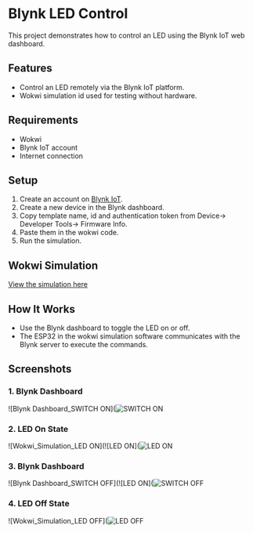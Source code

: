 # Blynk LED Control
This project demonstrates how to control an LED using the Blynk IoT web dashboard.

## Features
- Control an LED remotely via the Blynk IoT platform.
- Wokwi simulation id used for testing without hardware.

## Requirements
- Wokwi
- Blynk IoT account
- Internet connection

## Setup
1. Create an account on [Blynk IoT](https://blynk.io/).
2. Create a new device in the Blynk dashboard.
3. Copy template name, id and authentication token from Device-> Developer Tools-> Firmware Info.
5. Paste them in the wokwi code.
6. Run the simulation.

## Wokwi Simulation
[View the simulation here](https://wokwi.com/projects/421032954783009793)

## How It Works
- Use the Blynk dashboard to toggle the LED on or off.
- The ESP32 in the wokwi simulation software communicates with the Blynk server to execute the commands.

## Screenshots

### 1. Blynk Dashboard
![Blynk Dashboard_SWITCH ON](![SWITCH ON](https://github.com/user-attachments/assets/fdb3edc6-ecab-4bbe-879b-f7c76ffca403)


### 2. LED On State
![Wokwi_Simulation_LED ON](![LED ON](![LED ON](https://github.com/user-attachments/assets/666915a6-2f32-4926-b779-236968ceda06)


### 3. Blynk Dashboard
![Blynk Dashboard_SWITCH OFF](![LED ON](![SWITCH OFF](https://github.com/user-attachments/assets/111c823a-c9f3-4373-bc94-e8550c169d16)


### 4. LED Off State
![Wokwi_Simulation_LED OFF](![LED OFF](https://github.com/user-attachments/assets/7ff6a61e-5a5f-4df3-8944-a6db330036c0)


